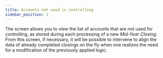 ```yaml
---
title: Accounts not used in controlling
sidebar_position: 1
---
```


The screen allows you to view the list of accounts that are not used for controlling, as stored during each processing of a new *Mid-Year Closing*. From this screen, if necessary, it will be possible to intervene to align the data of already completed closings on the fly when one realizes the need for a modification of the previously applied logic.